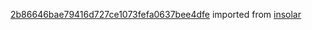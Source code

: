 [2b86646bae79416d727ce1073fefa0637bee4dfe](https://github.com/insolar/insolar/commit/2b86646bae79416d727ce1073fefa0637bee4dfe) imported from [insolar](https://github.com/insolar/insolar)
